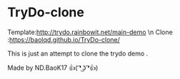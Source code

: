 # TryDo-clone
Template:http://trydo.rainbowit.net/main-demo \n
Clone :https://baolqd.github.io/TryDo-clone/

This is  just an attempt to clone the trydo demo . 

Made by ND.BaoK17 👍( ͡❛ ͜ʖ ͡❛👍)

